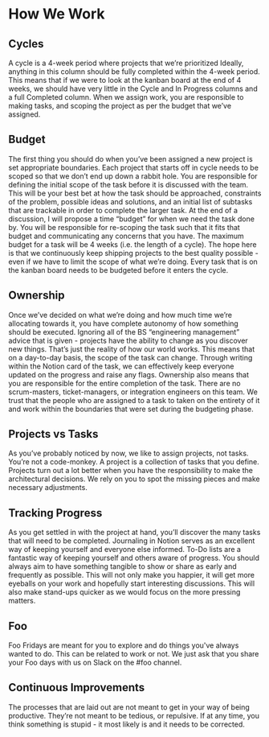 # How We Work

## Cycles

A cycle is a 4-week period where projects that we’re prioritized Ideally, anything in this column should be fully completed within the 4-week period. This means that if we were to look at the kanban board at the end of 4 weeks, we should have very little in the Cycle and In Progress columns and a full Completed column. When we assign work, you are responsible to making tasks, and scoping the project as per the budget that we’ve assigned.

## Budget

The first thing you should do when you’ve been assigned a new project is set appropriate boundaries. Each project that starts off in cycle needs to be scoped so that we don’t end up down a rabbit hole. You are responsible for defining the initial scope of the task before it is discussed with the team. This will be your best bet at how the task should be approached, constraints of the problem, possible ideas and solutions, and an initial list of subtasks that are trackable in order to complete the larger task. At the end of a discussion, I will propose a time “budget” for when we need the task done by. You will be responsible for re-scoping the task such that it fits that budget and communicating any concerns that you have. The maximum budget for a task will be 4 weeks (i.e. the length of a cycle). The hope here is that we continuously keep shipping projects to the best quality possible - even if we have to limit the scope of what we’re doing. Every task that is on the kanban board needs to be budgeted before it enters the cycle.

## Ownership

Once we’ve decided on what we’re doing and how much time we’re allocating towards it, you have complete autonomy of how something should be executed. Ignoring all of the BS “engineering management” advice that is given - projects have the ability to change as you discover new things. That’s just the reality of how our world works. This means that on a day-to-day basis, the scope of the task can change. Through writing within the Notion card of the task, we can effectively keep everyone updated on the progress and raise any flags. Ownership also means that you are responsible for the entire completion of the task. There are no scrum-masters, ticket-managers, or integration engineers on this team. We trust that the people who are assigned to a task to taken on the entirety of it and work within the boundaries that were set during the budgeting phase.

## Projects vs Tasks

As you’ve probably noticed by now, we like to assign projects, not tasks. You’re not a code-monkey. A project is a collection of tasks that you define. Projects turn out a lot better when you have the responsibility to make the architectural decisions. We rely on you to spot the missing pieces and make necessary adjustments.

## Tracking Progress

As you get settled in with the project at hand, you’ll discover the many tasks that will need to be completed. Journaling in Notion serves as an excellent way of keeping yourself and everyone else informed. To-Do lists are a fantastic way of keeping yourself and others aware of progress. You should always aim to have something tangible to show or share as early and frequently as possible. This will not only make you happier, it will get more eyeballs on your work and hopefully start interesting discussions. This will also make stand-ups quicker as we would focus on the more pressing matters.

## Foo

Foo Fridays are meant for you to explore and do things you've always wanted to do. This can be related to work or  not. We just ask that you share your Foo days with us on Slack on the #foo channel.

## Continuous Improvements

The processes that are laid out are not meant to get in your way of being productive. They’re not meant to be tedious, or repulsive. If at any time, you think something is stupid - it most likely is and it needs to be corrected.
